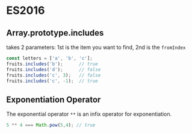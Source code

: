# ES2016

## Array.prototype.includes

takes 2 parameters: 1st is the item you want to find, 2nd is the `fromIndex`

```js
const letters = ['a', 'b', 'c'];
fruits.includes('b');      // true
fruits.includes('d');      // false
fruits.includes('c', 3);   // false
fruits.includes('c', -1);  // true
```

## Exponentiation Operator

The exponential operator `**` is an infix operator for exponentiation.

```js
5 ** 4 === Math.pow(5,4); // true
```
